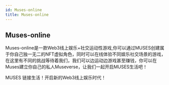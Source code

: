 ```yaml
---
id: Muses-online
title: Muses-online
---
```

## Muses-online

Muses-online是一款Web3线上娱乐+社交运动性游戏,你可以通过MUSES创建属于你自己独一无二的NFT虚拟角色，同时可以在线体验不同娱乐社交场景的游戏，在这里有不同的挑战等待着我们，我们可以边运动边游戏甚至赚钱，你可以在Muses建立你自己的私人Museverse，让我们一起开启MUSES生活吧！

MUSES 链接生活！开启新的Web3线上娱乐时代！





